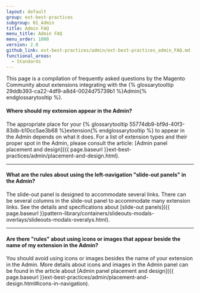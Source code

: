 ```yaml
---
layout: default
group: ext-best-practices
subgroup: 01_Admin
title: Admin FAQ
menu_title: Admin FAQ
menu_order: 1000
version: 2.0
github_link: ext-best-practices/admin/ext-best-practices_admin_FAQ.md
functional_areas:
  - Standards
---
```


This page is a compilation of frequently asked questions by the Magento Community about extensions integrating with the {% glossarytooltip 29ddb393-ca22-4df9-a8d4-0024d75739b1 %}Admin{% endglossarytooltip %}.


#### Where should my extension appear in the Admin?

The appropriate place for your {% glossarytooltip 55774db9-bf9d-40f3-83db-b10cc5ae3b68 %}extension{% endglossarytooltip %} to appear in the Admin depends on what it does. For a list of extension types and their proper spot in the Admin, please consult the article: [Admin panel placement and design]({{ page.baseurl }}ext-best-practices/admin/placement-and-design.html).

____


#### What are the rules about using the left-navigation "slide-out panels" in the Admin?

The slide-out panel is designed to accommodate several links. There can be several columns in the slide-out panel to accommodate many extension links. See the details and specifications about [slide-out panels]({{ page.baseurl }}pattern-library/containers/slideouts-modals-overlays/slideouts-modals-overalys.html).

____

#### Are there "rules" about using icons or images that appear beside the name of my extension in the Admin?

You should avoid using icons or images besides the name of your extension in the Admin. More details about icons and images in the Admin panel can be found in the article about [Admin panel placement and design]({{ page.baseurl }}ext-best-practices/admin/placement-and-design.html#icons-in-navigation).

